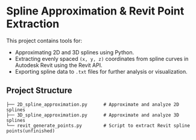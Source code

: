 # Spline Approximation & Revit Point Extraction

This project contains tools for:

- Approximating 2D and 3D splines using Python.
- Extracting evenly spaced `(x, y, z)` coordinates from spline curves in Autodesk Revit using the Revit API.
- Exporting spline data to `.txt` files for further analysis or visualization.

## Project Structure

```
├── 2D_spline_approximation.py      # Approximate and analyze 2D splines
├── 3D_spline_approximation.py      # Approximate and analyze 3D splines
└── revit_generate_points.py        # Script to extract Revit spline points(unfinished)
```
